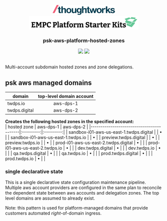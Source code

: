 <div align="center">
	<p>
		<img alt="Thoughtworks Logo" src="https://raw.githubusercontent.com/ThoughtWorks-DPS/static/master/thoughtworks_flamingo_wave.png?sanitize=true" width=200 />
    <br />
		<img alt="DPS Title" src="https://raw.githubusercontent.com/ThoughtWorks-DPS/static/master/EMPCPlatformStarterKitsImage.png?sanitize=true" width=350/>
		<br />
	</p>
  <h3>psk-aws-platform-hosted-zones</h3>
	<a href="https://opensource.org/licenses/MIT"><img src="https://img.shields.io/github/license/ThoughtWorks-DPS/psk-aws-platform-hosted-zones"></a> <a href="https://aws.amazon.com"><img src="https://img.shields.io/badge/-deployed-blank.svg?style=social&logo=amazon"></a>
</div>
<br />

Multi-account subdomain hosted zones and zone delegations.  

## psk aws managed domains
| domain         | top-level domain account |
|----------------|:------------------------:|
| twdps.io       | aws-dps-1                |  
| twdps.digital  | aws-dps-2                |

**Creates the following hosted zones in the specified account:**  
| hosted zone                              | aws-dps-1 | aws-dps-2 |
|------------------------------------------|:---------:|:---------:|
| sandbox-i01-aws-us-east-1.twdps.digital  |           |     •     |
| sandbox-i01-aws-us-east-1.twdps.io       |           |     •     |
| preview.twdps.digital                    |           |     •     |
| preview.twdps.io                         |           |     •     |
| prod-i01-aws-us-east-2.twdps.digital     |     •     |           |
| prod-i01-aws-us-east-2.twdps.io          |     •     |           |
| dev.twdps.digital                        |     •     |           |
| dev.twdps.io                             |     •     |           |
| qa.twdps.digital                         |     •     |           |
| qa.twdps.io                              |     •     |           |
| prod.twdps.digital                       |     •     |           |
| prod.twdps.io                            |     •     |           |

### single declarative state

This is a single declarative state configuration maintenance pipeline. Multiple aws account providers are configured in the same plan to reconcile the dependent state between aws accounts and delegation zones. The top level domains are assumed to already exist.  

Note: this pattern is used for platform-managed domains that provide customers automated _right_-of-domain ingress.  
